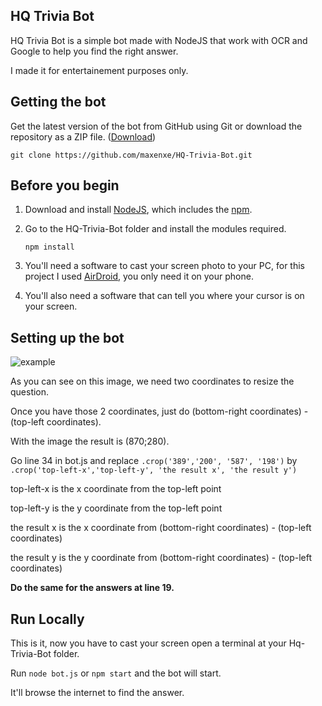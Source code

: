## HQ Trivia Bot

HQ Trivia Bot is a simple bot made with NodeJS that work with OCR and Google to help you find the right answer.

I made it for entertainement purposes only.

## Getting the bot

Get the latest version of the bot from GitHub using Git or download the repository as a ZIP file.
([Download](https://github.com/maxenxe/HQ-Trivia-Bot/archive/master.zip))

    git clone https://github.com/maxenxe/HQ-Trivia-Bot.git


## Before you begin

1.  Download and install [NodeJS](https://nodejs.org/en/), which includes the [npm](https://www.npmjs.com/).

1.  Go to the HQ-Trivia-Bot folder and install the modules required.

        npm install

1.  You'll need a software to cast your screen photo to your PC, for this project I used [AirDroid](https://play.google.com/store/apps/details?id=com.sand.airdroid&hl=fr), you only need it on your phone.

1. You'll also need a software that can tell you where your cursor is on your screen.


## Setting up the bot 

![example](https://i.imgur.com/JiHMhLU.png)

As you can see on this image, we need two coordinates to resize the question.

Once you have those 2 coordinates, just do (bottom-right coordinates) - (top-left coordinates).

With the image the result is (870;280).

Go line 34 in bot.js and replace ` .crop('389','200', '587', '198') ` by  ` .crop('top-left-x','top-left-y', 'the result x', 'the result y')`

top-left-x is the x coordinate from the top-left point

top-left-y is the y coordinate from the top-left point

the result x is the x coordinate from (bottom-right coordinates) - (top-left coordinates)

the result y is the y coordinate from (bottom-right coordinates) - (top-left coordinates)

**Do the same for the answers at line 19.**

## Run Locally

This is it, now you have to cast your screen open a terminal at your Hq-Trivia-Bot folder.

Run `node bot.js` or `npm start` and the bot will start.

It'll browse the internet to find the answer.

